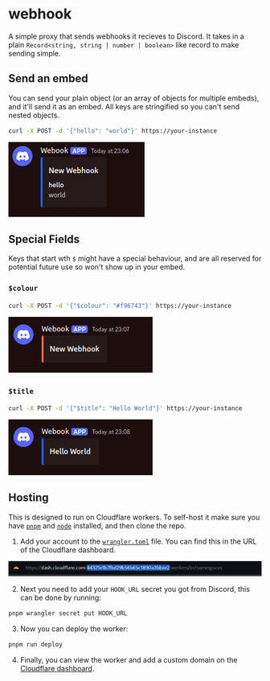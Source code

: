 # webhook

A simple proxy that sends webhooks it recieves to Discord. It takes in a plain `Record<string, string | number | boolean>` like record to make sending simple.

## Send an embed

You can send your plain object (or an array of objects for multiple embeds), and it'll send it as an embed. All keys are stringified so you can't send nested objects.

```bash
curl -X POST -d '{"hello": "world"}' https://your-instance
```

![](./.github/images/single-embed.png)

## Special Fields

Keys that start wth `$` might have a special behaviour, and are all reserved for potential future use so won't show up in your embed.

### `$colour`

```bash
curl -X POST -d '{"$colour": "#f96743"}' https://your-instance
```

![](./.github/images/coloured-embed.png)

### `$title`

```bash
curl -X POST -d '{"$title": "Hello World"}' https://your-instance
```

![](./.github/images/custom-title-embed.png)

## Hosting

This is designed to run on Cloudflare workers. To self-host it make sure you have [`pnpm`](https://pnpm.io/) and [`node`](https://nodejs.org/) installed, and then clone the repo.

1. Add your account to the [`wrangler.toml`](./wrangler.toml) file. You can find this in the URL of the Cloudflare dashboard.

![account id in the cloudflare dash url](./.github/images/account-id.png)

2. Next you need to add your `HOOK_URL` secret you got from Discord, this can be done by running:

```bash
pnpm wrangler secret put HOOK_URL
```

3. Now you can deploy the worker:

```bash
pnpm run deploy
```

4. Finally, you can view the worker and add a custom domain on the [Cloudflare dashboard](https://dash.cloudflare.com?to=/:account/workers/services/view/webhook).
